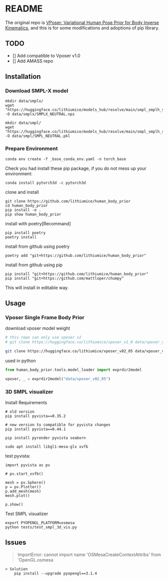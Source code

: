 # README
The original repo is [VPoser: Variational Human Pose Prior for Body Inverse Kinematics](https://github.com/nghorbani/human_body_prior), and this is for some modifications and adoptions of pip library.

## TODO
- [] Add compatible to Vposer v1.0
- [] Add AMASS repo

## Installation

### Download SMPL-X model

    mkdir data/smplx/
    wget "https://huggingface.co/lithiumice/models_hub/resolve/main/smpl_smplh_smplx_mano/SMPLX_NEUTRAL.npz" -O data/smplx/SMPLX_NEUTRAL.npz

    mkdir data/smpl/
    wget "https://huggingface.co/lithiumice/models_hub/resolve/main/smpl_smplh_smplx_mano/SMPL_NEUTRAL.pkl" -O data/smpl/SMPL_NEUTRAL.pkl

### Prepare Environment

    conda env create -f _base_conda_env.yaml -n torch_base

Check you had install these pip package, if you do not mess up your environment:

```
conda install pytorch3d -c pytorch3d
```

clone and install

```
git clone https://github.com/lithiumice/human_body_prior
cd human_body_prior 
pip install -e .
pip show human_body_prior
```

install with poetry[Recommand]

```
pip install poetry
poetry install
```

install from github using poetry

```
poetry add "git+https://github.com/lithiumice/human_body_prior"
```

install from github using pip

```
pip install "git+https://github.com/lithiumice/human_body_prior"
pip install "git+https://github.com/mattloper/chumpy"
```

This will install in editable way.


## Usage

### Vposer Single Frame Body Prior

download vposer model weight

```bash
# this repo can only use vposer v2
# git clone https://huggingface.co/lithiumice/vposer_v1_0 data/vposer_v1_0

git clone https://huggingface.co/lithiumice/vposer_v02_05 data/vposer_v02_05
```

used in python

```python
from human_body_prior.tools.model_loader import exprdir2model

vposer, _ = exprdir2model("data/vposer_v02_05")
```

### 3D SMPL visualizer

Install Requirements

    # old version
    pip install pyvista==0.35.2

    # new version to compatible for pyvista changes
    pip install pyvista==0.44.1

    pip install pyrender pyvista seaborn

    sudo apt install libgl1-mesa-glx xvfb

test pyvista:

    import pyvista as pv

    # pv.start_xvfb()

    mesh = pv.Sphere()
    p = pv.Plotter()
    p.add_mesh(mesh)
    mesh.plot()
    
    p.show()

Test SMPL visualizer

    export PYOPENGL_PLATFORM=osmesa
    python tests/test_smpl_3d_vis.py

<!-- LICENSE: license from MPI, no free to modify and distribut, -->

## Issues

> ImportError: cannot import name 'OSMesaCreateContextAttribs' from 'OpenGL.osmesa

    > Solution  
        pip install --upgrade pyopengl==3.1.4
